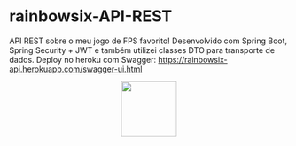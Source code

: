 # rainbowsix-API-REST
API REST sobre o meu jogo de FPS favorito! Desenvolvido com Spring Boot, Spring Security + JWT e também utilizei classes DTO para transporte de dados.
Deploy no heroku com Swagger: https://rainbowsix-api.herokuapp.com/swagger-ui.html


<div align="center">
    <img heigth="200" width="100" src="https://user-images.githubusercontent.com/88911545/175468582-ea007b24-2d84-4f49-8571-da6a27a05386.jpeg"/>
</div>

